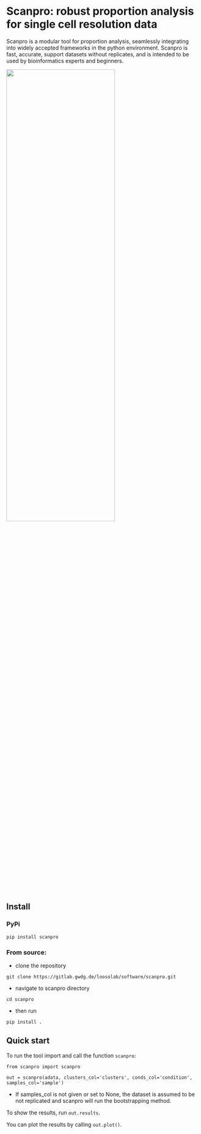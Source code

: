 # Scanpro: robust proportion analysis for single cell resolution data
Scanpro is a modular tool for proportion analysis, seamlessly integrating into widely accepted frameworks in the python environment. Scanpro is fast, accurate, support datasets without replicates, and is intended to be used by bioinformatics experts and beginners.

<img src="docs/source/figures/scanpro_workflow.png" width=75% height=55%>

## Install
### PyPi

`pip install scanpro`

### From source: 
- clone the repository
```
git clone https://gitlab.gwdg.de/loosolab/software/scanpro.git
```
- navigate to scanpro directory
```
cd scanpro
```
- then run 
```
pip install .
```
## Quick start
To run the tool import and call the function `scanpro`:
```
from scanpro import scanpro

out = scanpro(adata, clusters_col='clusters', conds_col='condition', samples_col='sample')

```

- If samples_col is not given or set to None, the dataset is assumed to be not replicated and scanpro will run the bootstrapping method.

To show the results, run
```out.results```. 

You can plot the results by calling ```out.plot()```.
